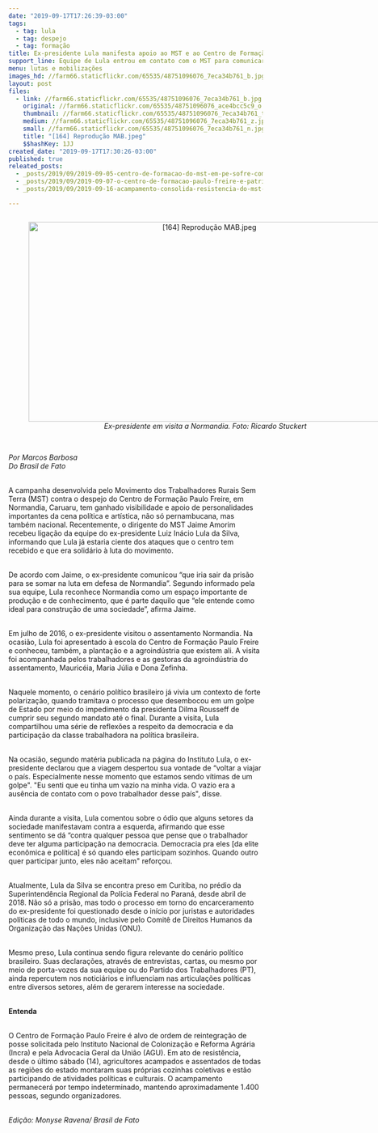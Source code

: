 ```yaml
---
date: "2019-09-17T17:26:39-03:00"
tags:
  - tag: lula
  - tag: despejo
  - tag: formação
title: Ex-presidente Lula manifesta apoio ao MST e ao Centro de Formação Paulo Freire
support_line: Equipe de Lula entrou em contato com o MST para comunicar solidariedade; Ex-presidente esteve no Centro em 2016
menu: lutas e mobilizações
images_hd: //farm66.staticflickr.com/65535/48751096076_7eca34b761_b.jpg
layout: post
files:
  - link: //farm66.staticflickr.com/65535/48751096076_7eca34b761_b.jpg
    original: //farm66.staticflickr.com/65535/48751096076_ace4bcc5c9_o.jpg
    thumbnail: //farm66.staticflickr.com/65535/48751096076_7eca34b761_t.jpg
    medium: //farm66.staticflickr.com/65535/48751096076_7eca34b761_z.jpg
    small: //farm66.staticflickr.com/65535/48751096076_7eca34b761_n.jpg
    title: "[164] Reprodução MAB.jpeg"
    $$hashKey: 1JJ
created_date: "2019-09-17T17:30:26-03:00"
published: true
releated_posts:
  - _posts/2019/09/2019-09-05-centro-de-formacao-do-mst-em-pe-sofre-com-tentativa-de-despejo.md
  - _posts/2019/09/2019-09-07-o-centro-de-formacao-paulo-freire-e-patrimonio-popular.md
  - _posts/2019/09/2019-09-16-acampamento-consolida-resistencia-do-mst-ao-despejo-do-centro-paulo-freire.md

---
```

<div style="text-align:center">
<figure class="image" style="display:inline-block"><img alt="[164] Reprodução MAB.jpeg" height="395" src="//farm66.staticflickr.com/65535/48751096076_7eca34b761_b.jpg" width="700" />
<figcaption><em>Ex-presidente em visita a Normandia. Foto: Ricardo Stuckert</em></figcaption>
</figure>
</div>

<p><br />
<em>Por Marcos Barbosa<br />
Do&nbsp;Brasil de Fato</em><br />
&nbsp;</p>

<p>A campanha desenvolvida pelo Movimento dos Trabalhadores Rurais Sem Terra (MST) contra o despejo do Centro de Forma&ccedil;&atilde;o Paulo Freire, em Normandia, Caruaru, tem ganhado visibilidade e apoio de personalidades importantes da cena pol&iacute;tica e art&iacute;stica, n&atilde;o s&oacute; pernambucana, mas tamb&eacute;m nacional. Recentemente, o dirigente do MST Jaime Amorim recebeu liga&ccedil;&atilde;o da equipe do ex-presidente Luiz In&aacute;cio Lula da Silva, informando que Lula j&aacute; estaria ciente dos ataques que o centro tem recebido e que era solid&aacute;rio &agrave; luta do movimento.<br />
&nbsp;</p>

<p>De acordo com Jaime, o ex-presidente comunicou &ldquo;que iria sair da pris&atilde;o para se somar na luta em defesa de Normandia&rdquo;. Segundo informado pela sua equipe, Lula reconhece Normandia como um espa&ccedil;o importante de produ&ccedil;&atilde;o e de conhecimento, que &eacute; parte daquilo que &ldquo;ele entende como ideal para constru&ccedil;&atilde;o de uma sociedade&rdquo;, afirma Jaime.&nbsp;<br />
&nbsp;</p>

<p>Em julho de 2016, o ex-presidente visitou o assentamento Normandia. Na ocasi&atilde;o, Lula foi apresentado &agrave; escola do Centro de Forma&ccedil;&atilde;o Paulo Freire e conheceu, tamb&eacute;m, a planta&ccedil;&atilde;o e a agroind&uacute;stria que existem ali. A visita foi acompanhada pelos trabalhadores e as gestoras da agroind&uacute;stria do assentamento, Mauric&eacute;ia, Maria J&uacute;lia e Dona Zefinha.&nbsp;<br />
&nbsp;</p>

<p>Naquele momento, o cen&aacute;rio pol&iacute;tico brasileiro j&aacute; vivia um contexto de forte polariza&ccedil;&atilde;o, quando tramitava o processo que desembocou em um golpe de Estado por meio do impedimento da presidenta Dilma Rousseff de cumprir seu segundo mandato at&eacute; o final. Durante a visita, Lula compartilhou uma s&eacute;rie de reflex&otilde;es a respeito da democracia e da participa&ccedil;&atilde;o da classe trabalhadora na pol&iacute;tica brasileira.<br />
&nbsp;</p>

<p>Na ocasi&atilde;o, segundo mat&eacute;ria publicada na p&aacute;gina do Instituto Lula, o ex-presidente declarou que a viagem despertou sua vontade de &ldquo;voltar a viajar o pa&iacute;s. Especialmente nesse momento que estamos sendo v&iacute;timas de um golpe&quot;. &quot;Eu senti que eu tinha um vazio na minha vida. O vazio era a aus&ecirc;ncia de contato com o povo trabalhador desse pa&iacute;s&quot;, disse.&nbsp;<br />
&nbsp;</p>

<p>Ainda durante a visita, Lula comentou sobre o &oacute;dio que alguns setores da sociedade manifestavam contra a esquerda, afirmando que esse sentimento se d&aacute; &ldquo;contra qualquer pessoa que pense que o trabalhador deve ter alguma participa&ccedil;&atilde;o na democracia. Democracia pra eles [da elite econ&ocirc;mica e pol&iacute;tica] &eacute; s&oacute; quando eles participam sozinhos. Quando outro quer participar junto, eles n&atilde;o aceitam&quot; refor&ccedil;ou.&nbsp;<br />
&nbsp;</p>

<p>Atualmente, Lula da Silva se encontra preso em Curitiba, no pr&eacute;dio da Superintend&ecirc;ncia Regional da Pol&iacute;cia Federal no Paran&aacute;, desde abril de 2018. N&atilde;o s&oacute; a pris&atilde;o, mas todo o processo em torno do encarceramento do ex-presidente foi questionado desde o in&iacute;cio por juristas e autoridades pol&iacute;ticas de todo o mundo, inclusive pelo Comit&ecirc; de Direitos Humanos da Organiza&ccedil;&atilde;o das Na&ccedil;&otilde;es Unidas (ONU).&nbsp;<br />
&nbsp;</p>

<p>Mesmo preso, Lula continua sendo figura relevante do cen&aacute;rio pol&iacute;tico brasileiro. Suas declara&ccedil;&otilde;es, atrav&eacute;s de entrevistas, cartas, ou mesmo por meio de porta-vozes da sua equipe ou do Partido dos Trabalhadores (PT), ainda repercutem nos notici&aacute;rios e influenciam nas articula&ccedil;&otilde;es pol&iacute;ticas entre diversos setores, al&eacute;m de gerarem interesse na sociedade.&nbsp;<br />
&nbsp;</p>

<p><strong>Entenda</strong><br />
&nbsp;</p>

<p>O Centro de Forma&ccedil;&atilde;o Paulo Freire &eacute; alvo de ordem de reintegra&ccedil;&atilde;o de posse solicitada pelo Instituto Nacional de Coloniza&ccedil;&atilde;o e Reforma Agr&aacute;ria (Incra) e pela Advocacia Geral da Uni&atilde;o (AGU). Em ato de resist&ecirc;ncia, desde o &uacute;ltimo s&aacute;bado (14), agricultores acampados e assentados de todas as regi&otilde;es do estado montaram suas pr&oacute;prias cozinhas coletivas e est&atilde;o participando de atividades pol&iacute;ticas e culturais. O acampamento permanecer&aacute; por tempo indeterminado, mantendo aproximadamente 1.400 pessoas, segundo organizadores.</p>

<p><br />
<em>Edi&ccedil;&atilde;o: Monyse Ravena/ Brasil de Fato</em></p>
